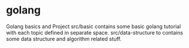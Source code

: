 # golang
Golang basics and Project
src/basic contains some basic golang tutorial with each topic defined in separate space.
src/data-structure to contains some data structure and algorithm related stuff.
